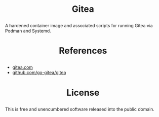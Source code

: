 ﻿<!-- This is free and unencumbered software released into the public domain -->

# <p align=center>Gitea

A hardened container image and associated scripts for running Gitea via
Podman and Systemd.

# <p align=center>References

- [gitea.com](https://gitea.com)
- [github.com/go-gitea/gitea](https://github.com/go-gitea/gitea)

# <p align=center>License

This is free and unencumbered software released into the public domain.
